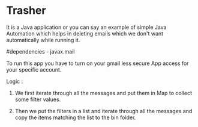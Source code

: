 # Trasher

It is a Java application or you can say an example of simple Java Automation which helps in deleting emails which we don't want automatically while running it.

#dependencies - javax.mail

To run this app you have to turn on your gmail less secure App access for your specific account.

Logic :

  1. We first iterate through all the messages and put them in Map to collect some filter      values.

  2. Then we put the filters in a list and iterate through all the messages and copy the      items matching the list to the bin folder. 
